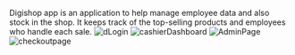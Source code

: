 Digishop app is an application to help manage employee data and also stock in the shop. It keeps track of the top-selling products and employees who handle each sale.
![dLogin](https://github.com/KimberleyEpelle/digishop/assets/80205441/018b00fb-ad83-4b3e-b70e-d2048dd73668)
![cashierDashboard](https://github.com/KimberleyEpelle/digishop/assets/80205441/0e60ecfd-b885-45e5-8031-dae619aafbd7)
![AdminPage](https://github.com/KimberleyEpelle/digishop/assets/80205441/23d928bb-7a6a-412d-b56f-5c75301915c8)
![checkoutpage](https://github.com/KimberleyEpelle/digishop/assets/80205441/66238c34-45d0-423f-9379-c5ed411f6b35)
